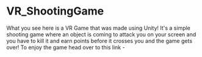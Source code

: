 # VR_ShootingGame
What you see here is a VR Game that was made using Unity! It's a simple shooting game where an object is coming to attack you on your screen and you have to kill it and earn points before it crosses you and the game gets over! To enjoy the game head over to this link - 
